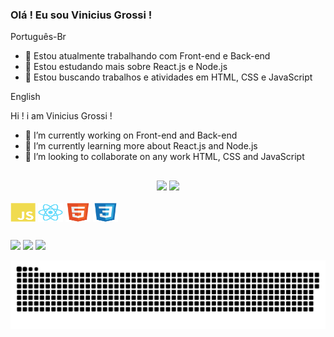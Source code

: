 ### Olá ! Eu sou Vinicius Grossi !

Português-Br

- 🔭 Estou atualmente trabalhando com Front-end e Back-end
- 🌱 Estou estudando mais sobre React.js e Node.js
- 👯 Estou buscando trabalhos e atividades em HTML, CSS e JavaScript

English

Hi ! i am Vinicius Grossi !


- 🔭 I’m currently working on Front-end and Back-end
- 🌱 I’m currently learning more about React.js and Node.js
- 👯 I’m looking to collaborate on any work HTML, CSS and JavaScript

 ##
 
<div align = "center">
  <ahref="http://github.com/grossi13">
  <img height="150em" src="https://github-readme-stats.vercel.app/api?username=grossi13&show_icons=true&theme=onedark&include_all_commits=true&count_private=true"/>
  <img height="150em" src="https://github-readme-stats.vercel.app/api/top-langs/?username=grossi13&layout=compact&langs_count=7&theme=onedark"/>
</div>
<div style="display: inline_block"><br>
  <img align="center" alt="Rafa-Js" height="30" width="40" src="https://raw.githubusercontent.com/devicons/devicon/master/icons/javascript/javascript-plain.svg">
  <img align="center" alt="Rafa-React" height="30" width="40" src="https://raw.githubusercontent.com/devicons/devicon/master/icons/react/react-original.svg">
  <img align="center" alt="Rafa-HTML" height="30" width="40" src="https://raw.githubusercontent.com/devicons/devicon/master/icons/html5/html5-original.svg">
  <img align="center" alt="Rafa-CSS" height="30" width="40" src="https://raw.githubusercontent.com/devicons/devicon/master/icons/css3/css3-original.svg">
</div>
 
 ##
 
<div>
  <a href = "mailto:viniciustgrossi@gmail.com"><img src="https://img.shields.io/badge/-Gmail-%23333?style=for-the-badge&logo=gmail&logoColor=white" target="_blank"></a>
  <a href="https://www.linkedin.com/in/vinicius-theodoro-grossi-13a6ba215/" target="_blank"><img src="https://img.shields.io/badge/-LinkedIn-%230077B5?style=for-the-badge&logo=linkedin&logoColor=white" target="_blank"></a> 
   <a href = "https://twitter.com/Vini_Grossi"><img src = "https://img.shields.io/badge/Twitter-1DA1F2?style=for-the-badge&logo=twitter&logoColor=white" target = "_blank"></a>
   
 ![Snake animation](https://github.com/grossi13/grossi13/blob/output/github-contribution-grid-snake.svg)
 
</div>
  
